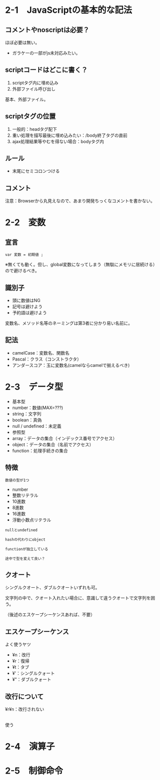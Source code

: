 # 2-1　JavaScriptの基本的な記法

## コメントやnoscriptは必要？

ほぼ必要は無い。

- ガラケーの一部がjs未対応みたい。

## scriptコードはどこに書く？

1. scriptタグ内に埋め込み
1. 外部ファイル呼び出し

基本、外部ファイル。

## scriptタグの位置

1. 一般的：headタグ配下
1. 重い処理を描写最後に埋め込みたい：/body終了タグの直前
1. ajax処理結果等やむを得ない場合：bodyタグ内

## ルール

- 末尾にセミコロンつける

## コメント

注意：Browserから丸見えなので、あまり開発ちっくなコメントを書かない。

# 2-2　変数

## 宣言

`var 変数 = 初期値 ;`

※無くても動く。但し、global変数になってしまう（無駄にメモリに居続ける）ので避けるべき。

## 識別子

- 頭に数値はNG
- 記号は避けよう
- 予約語は避けよう

変数名、メソッド名等のネーミングは第3者に分かり易い名前に。

## 記法

- camelCase：変数名、関数名
- Pascal：クラス（コンストラクタ）
- アンダースコア：玉に変数名(camelならcamelで揃えるべき)

# 2-3　データ型

- 基本型
 - number：数値(MAX=???)
 - string：文字列
 - boolean：真偽
 - null / undefined：未定義
- 参照型
 - array：データの集合（インデックス番号でアクセス）
 - object：データの集合（名前でアクセス）
 - function：処理手続きの集合

## 特徴

`数値の型が1つ`

- number
 - 整数リテラル
  - 10進数
  - 8進数
  - 16進数
 - 浮動小数点リテラル

`nullとundefined`

`hashの代わりにobject`

`functionが独立している`

`途中で型を変えて良い？`

## クオート

シングルクオート、ダブルクオートいずれも可。

文字列の中で、クオート入れたい場合に、意識して違うクオートで文字列を囲う。

（後述のエスケープシーケンスあれば、不要）

## エスケープシーケンス

よく使うヤツ
- ¥n：改行
- ¥r：復帰
- ¥t：タブ
- ¥'：シングルクォート
- ¥"：ダブルクォート

## 改行について

¥r¥n：改行されない

<br>使う

# 2-4　演算子

# 2-5　制御命令
